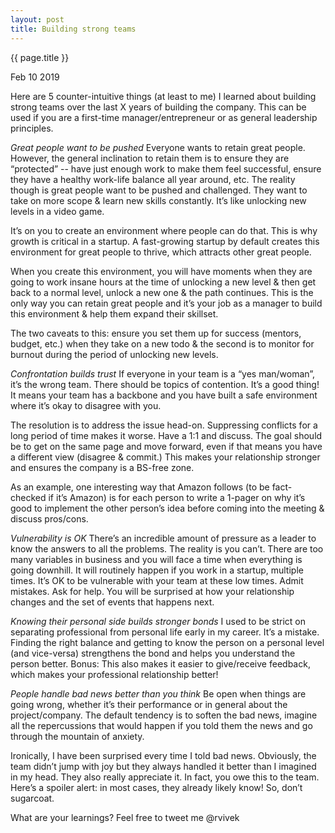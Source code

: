 ```yaml
---
layout: post
title: Building strong teams 
---
```


{{ page.title }}

Feb 10 2019

Here are 5 counter-intuitive things (at least to me) I learned about building strong teams over the last X years of building the company. This can be used if you are a first-time manager/entrepreneur or as general leadership principles. 

*Great people want to be pushed*
Everyone wants to retain great people. However, the general inclination to retain them is to ensure they are “protected” -- have just enough work to make them feel successful, ensure they have a healthy work-life balance all year around, etc. The reality though is great people want to be pushed and challenged. They want to take on more scope & learn new skills constantly. It’s like unlocking new levels in a video game. 

It’s on you to create an environment where people can do that. This is why growth is critical in a startup. A fast-growing startup by default creates this environment for great people to thrive, which attracts other great people. 

When you create this environment, you will have moments when they are going to work insane hours at the time of unlocking a new level & then get back to a normal level, unlock a new one & the path continues. This is the only way you can retain great people and it’s your job as a manager to build this environment & help them expand their skillset. 

The two caveats to this: ensure you set them up for success (mentors, budget, etc.) when they take on a new todo & the second is to monitor for burnout during the period of unlocking new levels. 

*Confrontation builds trust*
If everyone in your team is a “yes man/woman”, it’s the wrong team. There should be topics of contention. It’s a good thing! It means your team has a backbone and you have built a safe environment where it’s okay to disagree with you. 

The resolution is to address the issue head-on. Suppressing conflicts for a long period of time makes it worse. Have a 1:1 and discuss. The goal should be to get on the same page and move forward, even if that means you have a different view (disagree & commit.) This makes your relationship stronger and ensures the company is a BS-free zone. 

As an example, one interesting way that Amazon follows (to be fact-checked if it’s Amazon) is for each person to write a 1-pager on why it’s good to implement the other person’s idea before coming into the meeting & discuss pros/cons. 


*Vulnerability is OK*
There’s an incredible amount of pressure as a leader to know the answers to all the problems. The reality is you can’t. There are too many variables in business and you will face a time when everything is going downhill. It will routinely happen if you work in a startup, multiple times. It’s OK to be vulnerable with your team at these low times. Admit mistakes. Ask for help. You will be surprised at how your relationship changes and the set of events that happens next. 


*Knowing their personal side builds stronger bonds*
I used to be strict on separating professional from personal life early in my career. It’s a mistake. Finding the right balance and getting to know the person on a personal level (and vice-versa) strengthens the bond and helps you understand the person better. Bonus: This also makes it easier to give/receive feedback, which makes your professional relationship better! 


*People handle bad news better than you think*
Be open when things are going wrong, whether it’s their performance or in general about the project/company. The default tendency is to soften the bad news, imagine all the repercussions that would happen if you told them the news and go through the mountain of anxiety. 

Ironically, I have been surprised every time I told bad news. Obviously, the team didn’t jump with joy but they always handled it better than I imagined in my head. They also really appreciate it. In fact, you owe this to the team. Here’s a spoiler alert: in most cases, they already likely know! So, don’t sugarcoat. 

What are your learnings? Feel free to tweet me @rvivek

